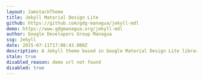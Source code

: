 ```yaml
---
layout: JamstackTheme
title: Jekyll Material Design Lite
github: https://github.com/gdg-managua/jekyll-mdl
demo: https://www.gdgmanagua.org/jekyll-mdl
author: Google Developers Group Managua
ssg: Jekyll
date: 2015-07-11T17:08:43.000Z
description: A Jekyll theme based in Google Material Design Lite library.
stale: true
disabled_reason: demo url not found
disabled: true
---
```


